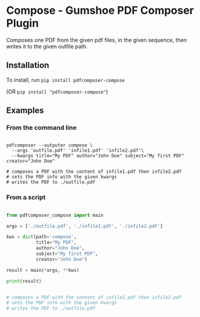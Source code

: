 # Compose - Gumshoe PDF Composer Plugin


Composes one PDF from the given pdf files, in the given sequence,
then writes it to the given outfile path.


## Installation


To install, run `pip install pdfcomposer-compose` 

(OR `pip install "pdfcomposer-compose"`)


## Examples

### From the command line
```shell

pdfcomposer --outputer compose \
  --args 'outfile.pdf' 'infile1.pdf' 'infile2.pdf'\
  --kwargs title="My PDF" author="John Doe" subject="My first PDF" creator="John Doe"

# composes a PDF with the content of infile1.pdf then infile2.pdf
# sets the PDF info with the given kwargs
# writes the PDF to ./outfile.pdf

```

### From a script


```python

from pdfcomposer_compose import main

args = ['./outfile.pdf', './infile1.pdf', './infile2.pdf']

kws = dict(path='compose',
           title="My PDF",
           author="John Doe",
           subject="My first PDF",
           creator="John Doe")

result = main(*args, **kws)

print(result)


# composes a PDF with the content of infile1.pdf then infile2.pdf
# sets the PDF info with the given kwargs
# writes the PDF to ./outfile.pdf


```




